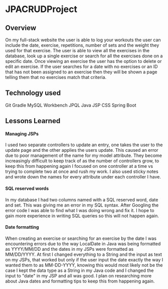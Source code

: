 # JPACRUDProject

## Overview
On my full-stack website the user is able to log your workouts the user can include the date, exercise, repetitions, number of sets and the weight they used for that exercise. The user is able to view all the exercises in the database, look up a single exercise or search for all the exercises done on a specific date. Once viewing an exercise the user has the option to delete or edit an exercise. If the user searches for a date with no exercises or an ID that has not been assigned to an exercise then they will be shown a page telling them that no exercises match that criteria.
## Technology used
Git
Gradle
MySQL Workbench
JPQL
Java
JSP
CSS
Spring Boot
## Lessons Learned
#### Managing JSPs
I used two separate controllers to update an entry, one takes the user to the update page and the other applies the users update. This caused an error due to poor management of the name for my model attribute. They become increasingly difficult to keep track of as the number of controllers grow, to keep this from happening again I focused on one controller at a time vs trying to complete two at once and rush my work. I also used sticky notes and wrote down the names for every attribute under each controller I have.
#### SQL reserved words
In my database I had two columns named with a SQL reserved word, date and set. This was giving me an error in my SQL syntax. After Googling the error code I was able to find what I was doing wrong and fix it. I hope to gain more experience in writing SQL queries so this will not happen again.
#### Date formatting
When creating an exercise or searching for an exercise by the date I was encountering errors due to the way LocalDate in Java was being formatted as YYYY/MM/DD and the dates in my JSPs were formatted as MM/DD/YYYY. At first I changed everything to a String and the input as text on my JSPs, that worked but only if the user input the date exactly the way I wanted them to as MM-DD-YYYY, knowing this would most likely not be the case I kept the data type as a String in my Java code and I changed the input to "date" in my JSP and all was good. I plan on researching more about Java dates and formatting tips to keep this from happening again.
